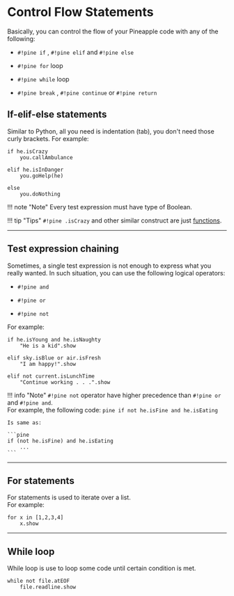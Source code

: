 # Control Flow Statements
Basically, you can control the flow of your Pineapple code with any of the following:

- `#!pine if` , `#!pine elif` and `#!pine else`

- `#!pine for` loop

- `#!pine while` loop

- `#!pine break` , `#!pine continue` or `#!pine return`

## If-elif-else statements

Similar to Python, all you need is indentation (tab), you don't need those curly brackets.
For example:

```pine
if he.isCrazy
    you.callAmbulance

elif he.isInDanger
    you.goHelp(he)

else
    you.doNothing
```

!!! note "Note"
    Every test expression must have type of Boolean.

!!! tip "Tips"
    `#!pine .isCrazy` and other similar construct are just [functions](./010-BasicFunctions.md).

<hr>

## Test expression chaining

Sometimes, a single test expression is not enough to express what you really wanted.  In such situation, you can use the following logical operators:

- `#!pine and`

- `#!pine or`

- `#!pine not`

For example:

```pine
if he.isYoung and he.isNaughty
    "He is a kid".show

elif sky.isBlue or air.isFresh
    "I am happy!".show

elif not current.isLunchTime
    "Continue working . . .".show
```

!!! info "Note"
    `#!pine not` operator have higher precedence than `#!pine or` and `#!pine and`.  
    For example, the following code: 
    ```pine
    if not he.isFine and he.isEating
    ```

    Is same as:

    ```pine
    if (not he.isFine) and he.isEating
        ...
    ```




<hr>

## For statements

For statements is used to iterate over a list.  
For example:

```pine
for x in [1,2,3,4]
    x.show
```

<hr>

## While loop

While loop is use to loop some code until certain condition is met.

```pine
while not file.atEOF
    file.readline.show
```